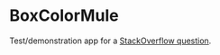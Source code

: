 BoxColorMule
============

Test/demonstration app for a [StackOverflow question](http://stackoverflow.com/questions/10498037/how-to-fill-color-in-nsbox-on-nsslider-movement/).